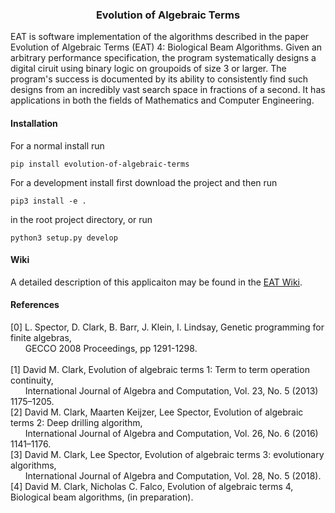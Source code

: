 <h3 align="center">Evolution of Algebraic Terms</h3>

<p>
EAT is software implementation of the algorithms described in the paper Evolution of Algebraic Terms (EAT) 4: Biological Beam Algorithms. Given an arbitrary performance specification, the program systematically designs a digital ciruit using binary logic on groupoids of size 3 or larger. The program's success is documented by its ability to consistently find such designs from an incredibly vast search space in fractions of
a second. It has applications in both the fields of Mathematics and Computer Engineering.
</p>

<h4>Installation</h4>

For a normal install run
```
pip install evolution-of-algebraic-terms
```

For a development install first download the project and then run
```
pip3 install -e .
```
in the root project directory, or run
```
python3 setup.py develop
```

<h4>Wiki</h4>

A detailed description of this applicaiton may be found in the [EAT Wiki](https://github.com/nick-falco/eat/wiki).

<h4>References</h4>

[0] L. Spector, D. Clark, B. Barr, J. Klein, I. Lindsay, Genetic programming for finite algebras,<br/>
&nbsp;&nbsp;&nbsp;&nbsp;&nbsp;&nbsp;GECCO 2008 Proceedings, pp 1291-1298.<br/>  
[1] David M. Clark, Evolution of algebraic terms 1: Term to term operation continuity,<br/>
&nbsp;&nbsp;&nbsp;&nbsp;&nbsp;&nbsp;International Journal of Algebra and Computation, Vol. 23, No. 5 (2013) 1175–1205.<br/>
[2] David M. Clark, Maarten Keijzer, Lee Spector, Evolution of algebraic terms 2: Deep drilling algorithm,<br/>
&nbsp;&nbsp;&nbsp;&nbsp;&nbsp;&nbsp;International Journal of Algebra and Computation, Vol. 26, No. 6 (2016) 1141–1176.<br/>
[3] David M. Clark, Lee Spector, Evolution of algebraic terms 3: evolutionary algorithms,<br/>
&nbsp;&nbsp;&nbsp;&nbsp;&nbsp;&nbsp;International Journal of Algebra and Computation, Vol. 28, No. 5 (2018).<br/>
[4] David M. Clark, Nicholas C. Falco, Evolution of algebraic terms 4, Biological beam algorithms, (in preparation).
